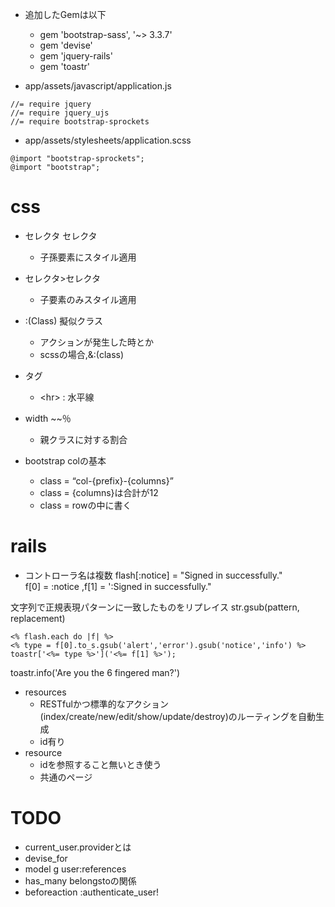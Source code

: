 - 追加したGemは以下
    - gem 'bootstrap-sass', '~> 3.3.7'
    - gem 'devise'
    - gem 'jquery-rails'
    - gem 'toastr'
    
- app/assets/javascript/application.js    
```
//= require jquery
//= require jquery_ujs
//= require bootstrap-sprockets
```
- app/assets/stylesheets/application.scss
```
@import "bootstrap-sprockets";
@import "bootstrap";
```
# css
- セレクタ セレクタ
    - 子孫要素にスタイル適用
- セレクタ>セレクタ
    - 子要素のみスタイル適用

- :(Class) 擬似クラス
    - アクションが発生した時とか
    - scssの場合,&:(class)
    
- タグ
    - \<hr> : 水平線
     
- width ~~％
    - 親クラスに対する割合
- bootstrap colの基本    
    - class = “col-{prefix}-{columns}”
    - class = {columns}は合計が12 
    - class = rowの中に書く

# rails 
- コントローラ名は複数
flash[:notice] = "Signed in successfully."   
f[0] = :notice ,f[1] = ':Signed in successfully." 

文字列で正規表現パターンに一致したものをリプレイス
str.gsub(pattern, replacement)
```    
<% flash.each do |f| %>
<% type = f[0].to_s.gsub('alert','error').gsub('notice','info') %>
toastr['<%= type %>']('<%= f[1] %>');
```
toastr.info('Are you the 6 fingered man?')

- resources
    - RESTfulかつ標準的なアクション(index/create/new/edit/show/update/destroy)のルーティングを自動生成
    - id有り
- resource
    - idを参照すること無いとき使う    
    - 共通のページ
    

# TODO
- current_user.providerとは
- devise_for
- model g user:references
- has_many belongstoの関係
- beforeaction :authenticate_user!
